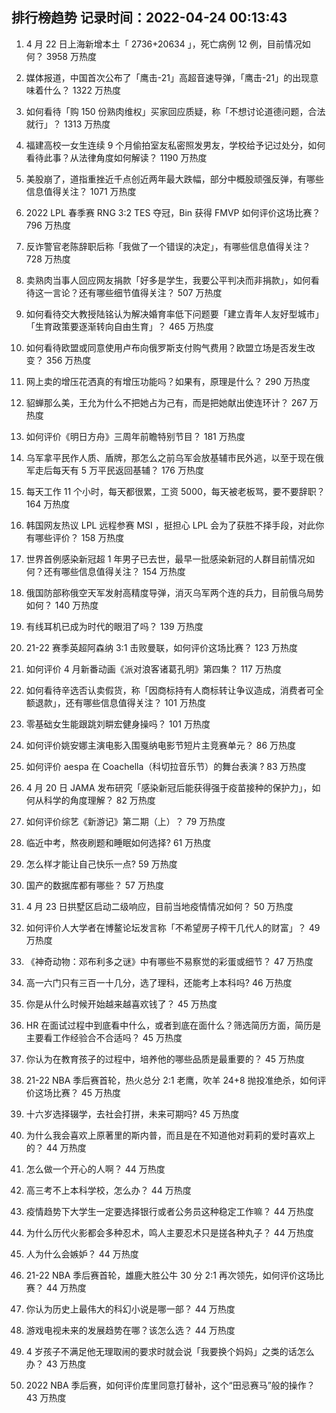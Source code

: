 
## 排行榜趋势 记录时间：2022-04-24 00:13:43
  
  1. 4 月 22 日上海新增本土「 2736+20634 」，死亡病例 12 例，目前情况如何？ 3958 万热度
    
  2. 媒体报道，中国首次公布了「鹰击-21」高超音速导弹，「鹰击-21」的出现意味着什么？ 1322 万热度
    
  3. 如何看待「购 150 份熟肉维权」买家回应质疑，称「不想讨论道德问题，合法就行」？ 1313 万热度
    
  4. 福建高校一女生连续 9 个月偷拍室友私密照发男友，学校给予记过处分，如何看待此事？从法律角度如何解读？ 1190 万热度
    
  5. 美股崩了，道指重挫近千点创近两年最大跌幅，部分中概股顽强反弹，有哪些信息值得关注？ 1071 万热度
    
  6. 2022 LPL 春季赛 RNG 3:2 TES 夺冠，Bin 获得 FMVP 如何评价这场比赛？ 796 万热度
    
  7. 反诈警官老陈辞职后称「我做了一个错误的决定」，有哪些信息值得关注？ 728 万热度
    
  8. 卖熟肉当事人回应网友捐款「好多是学生，我要公平判决而非捐款」，如何看待这一言论？还有哪些细节值得关注？ 507 万热度
    
  9. 如何看待交大教授陆铭认为解决婚育率低下问题要「建立青年人友好型城市」「生育政策要逐渐转向自由生育」？ 465 万热度
    
  10. 如何看待欧盟或同意使用卢布向俄罗斯支付购气费用？欧盟立场是否发生改变？ 356 万热度
    
  11. 网上卖的增压花洒真的有增压功能吗？如果有，原理是什么？ 290 万热度
    
  12. 貂蝉那么美，王允为什么不把她占为己有，而是把她献出使连环计？ 267 万热度
    
  13. 如何评价《明日方舟》三周年前瞻特别节目？ 181 万热度
    
  14. 乌军拿平民作人质、盾牌，那怎么之前乌军会放基辅市民外逃，以至于现在俄军走后每天有 5 万平民返回基辅？ 176 万热度
    
  15. 每天工作 11 个小时，每天都很累，工资 5000，每天被老板骂，要不要辞职？ 164 万热度
    
  16. 韩国网友热议 LPL 远程参赛 MSI ，挺担心 LPL 会为了获胜不择手段，对此你有哪些评价？ 158 万热度
    
  17. 世界首例感染新冠超 1 年男子已去世，最早一批感染新冠的人群目前情况如何？还有哪些信息值得关注？ 154 万热度
    
  18. 俄国防部称俄空天军发射高精度导弹，消灭乌军两个连的兵力，目前俄乌局势如何？ 140 万热度
    
  19. 有线耳机已成为时代的眼泪了吗？ 139 万热度
    
  20. 21-22 赛季英超阿森纳 3:1 击败曼联，如何评价这场比赛？ 123 万热度
    
  21. 如何评价 4 月新番动画《派对浪客诸葛孔明》第四集？ 117 万热度
    
  22. 如何看待辛选否认卖假货，称「因商标持有人商标转让争议造成，消费者可全额退款」，还有哪些信息值得关注？ 101 万热度
    
  23. 零基础女生能跟跳刘畊宏健身操吗？ 101 万热度
    
  24. 如何评价姚安娜主演电影入围戛纳电影节短片主竞赛单元？ 86 万热度
    
  25. 如何评价 aespa 在 Coachella（科切拉音乐节）的舞台表演 ? 83 万热度
    
  26. 4 月 20 日 JAMA 发布研究「感染新冠后能获得强于疫苗接种的保护力」，如何从科学的角度理解？ 82 万热度
    
  27. 如何评价综艺《新游记》第二期（上）？ 79 万热度
    
  28. 临近中考，熬夜刷题和睡眠如何选择? 61 万热度
    
  29. 怎么样才能让自己快乐一点? 59 万热度
    
  30. 国产的数据库都有哪些？ 57 万热度
    
  31. 4 月 23 日拱墅区启动二级响应，目前当地疫情情况如何？ 50 万热度
    
  32. 如何评价人大学者在博鳌论坛发言称「不希望房子榨干几代人的财富」？ 49 万热度
    
  33. 《神奇动物：邓布利多之谜》中有哪些不易察觉的彩蛋或细节？ 47 万热度
    
  34. 高一六门只有三百一十几分，选了理科，还能考上本科吗? 46 万热度
    
  35. 你是从什么时候开始越来越喜欢钱了？ 45 万热度
    
  36. HR 在面试过程中到底看中什么，或者到底在面什么？筛选简历方面，简历是主要看工作经验合不合适吗？ 45 万热度
    
  37. 你认为在教育孩子的过程中，培养他的哪些品质是最重要的？ 45 万热度
    
  38. 21-22 NBA 季后赛首轮，热火总分 2:1 老鹰，吹羊 24+8 抛投准绝杀，如何评价这场比赛？ 45 万热度
    
  39. 十六岁选择辍学，去社会打拼，未来可期吗? 45 万热度
    
  40. 为什么我会喜欢上原著里的斯内普，而且是在不知道他对莉莉的爱时喜欢上的？ 44 万热度
    
  41. 怎么做一个开心的人啊？ 44 万热度
    
  42. 高三考不上本科学校，怎么办？ 44 万热度
    
  43. 疫情趋势下大学生一定要选择银行或者公务员这种稳定工作嘛？ 44 万热度
    
  44. 为什么历代火影都会多种忍术，鸣人主要忍术只是搓各种丸子？ 44 万热度
    
  45. 人为什么会嫉妒？ 44 万热度
    
  46. 21-22 NBA 季后赛首轮，雄鹿大胜公牛 30 分 2:1 再次领先，如何评价这场比赛？ 44 万热度
    
  47. 你认为历史上最伟大的科幻小说是哪一部？ 44 万热度
    
  48. 游戏电视未来的发展趋势在哪？该怎么选？ 44 万热度
    
  49. 4 岁孩子不满足他无理取闹的要求时就会说「我要换个妈妈」之类的话怎么办？ 43 万热度
    
  50. 2022 NBA 季后赛，如何评价库里同意打替补，这个“田忌赛马”般的操作？ 43 万热度
    